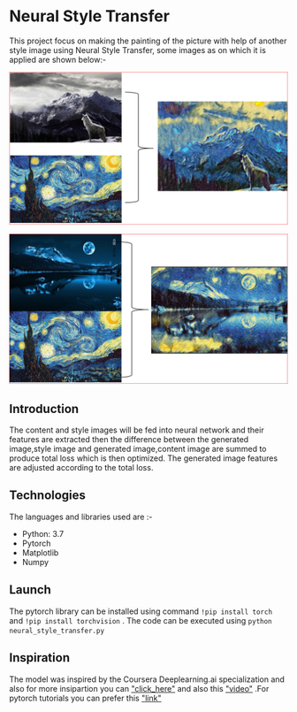 # Neural Style Transfer

This project focus on making the painting of the picture with help of another style image using Neural Style Transfer, some images as on which it is applied are shown below:-

!["winter-wolf"](wolf-winter.png)

!["moon-lake"](moon-lake.PNG)

## Introduction
The content and style images will be fed into neural network and their features are extracted then the difference between the generated image,style image and generated image,content image are summed to produce total loss which is then optimized. The generated image features are adjusted according to the total loss.

## Technologies
The languages and libraries used are :-
* Python: 3.7
* Pytorch
* Matplotlib
* Numpy

## Launch
The pytorch library can be installed using command ```!pip install torch``` and ```!pip install torchvision``` . The code can be executed using ```python neural_style_transfer.py```

## Inspiration
The model was inspired by the Coursera Deeplearning.ai specialization and also for more insipartion you can ["click_here"](https://towardsdatascience.com/light-on-math-machine-learning-intuitive-guide-to-neural-style-transfer-, "Neural Style Transfer") and also this ["video"](https://www.youtube.com/watch?v=0tTRA3emrr4&list=PLbMqOoYQ3MxwV-xLpzWNQ70IvctU7H-yl&index=2&t=645s, "Neural Style Transfer") .For pytorch tutorials you can prefer this ["link"](https://www.youtube.com/playlist?list=PLbMqOoYQ3Mxw1Sl5iAAV4SJmvnAGAhFvK, "Pytorch Tutorial") 